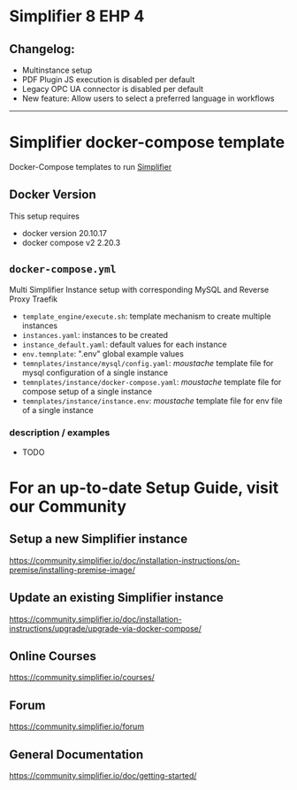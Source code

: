 # Simplifier 8 EHP 4

## Changelog:
* Multinstance setup
* PDF Plugin JS execution is disabled per default
* Legacy OPC UA connector is disabled per default
* New feature: Allow users to select a preferred language in workflows 

---

# Simplifier docker-compose template
Docker-Compose templates to run [Simplifier](https://simplifier.io)

## Docker Version
This setup requires 
- docker version 20.10.17
- docker compose v2 2.20.3


## ```docker-compose.yml```

Multi Simplifier Instance setup with corresponding MySQL and Reverse Proxy Traefik

- ```template_engine/execute.sh```: 
    template mechanism to create multiple instances
- ```instances.yaml```:
    instances to be created
- ```instance_default.yaml```:
    default values for each instance
- ```env.temnplate```:
    ".env" global example values 
- ```temnplates/instance/mysql/config.yaml```:
    _moustache_ template file for mysql configuration of a single instance  
- ```temnplates/instance/docker-compose.yaml```:
    _moustache_ template file for compose setup of a single instance
- ```temnplates/instance/instance.env```:
    _moustache_ template file for env file of a single instance

### description / examples
- TODO




# For an up-to-date Setup Guide, visit our Community

## Setup a new Simplifier instance
https://community.simplifier.io/doc/installation-instructions/on-premise/installing-premise-image/

## Update an existing Simplifier instance
https://community.simplifier.io/doc/installation-instructions/upgrade/upgrade-via-docker-compose/

## Online Courses
https://community.simplifier.io/courses/

## Forum
https://community.simplifier.io/forum

## General Documentation
https://community.simplifier.io/doc/getting-started/